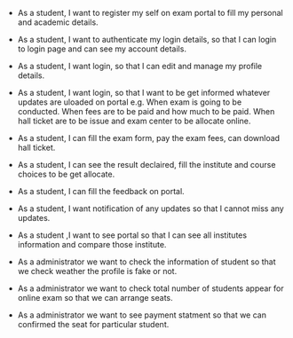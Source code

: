- As a student, I want to register my self on exam  portal to fill my personal and academic details.
- As a student, I want to authenticate my login details, so that I can login to login page and can see my account
details.
- As a student, I want login, so that I can edit and manage my profile details.
- As a student, I want login, so that I want to be get informed whatever updates are uloaded on portal 
	e.g. When exam is going to be conducted.
             When fees are to be paid and how much to be paid.
             When hall ticket are to be issue and exam center to be allocate online.
- As a student, I can fill the exam form, pay the exam fees, can download hall ticket.
- As a student, I can see the result declaired, fill the institute and course choices to be get allocate.
- As a student, I can fill the feedback on portal.
- As a student, I want notification of any updates so that I cannot miss any updates.
- As a student ,I want to see portal so that I can see all institutes information and compare those institute. 

- As a administrator we want to check the information of student so that we  check weather the profile is fake or not.
- As a administrator we want to check total number of students appear for online exam so that we can arrange seats.
- As a administrator we want to see payment statment so that we can confirmed the seat for particular student.
 





